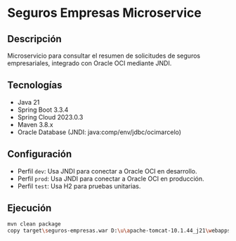 # Seguros Empresas Microservice

## Descripción
Microservicio para consultar el resumen de solicitudes de seguros empresariales, integrado con Oracle OCI mediante JNDI.

## Tecnologías
- Java 21
- Spring Boot 3.3.4
- Spring Cloud 2023.0.3
- Maven 3.8.x
- Oracle Database (JNDI: java:comp/env/jdbc/ocimarcelo)

## Configuración
- Perfil `dev`: Usa JNDI para conectar a Oracle OCI en desarrollo.
- Perfil `prod`: Usa JNDI para conectar a Oracle OCI en producción.
- Perfil `test`: Usa H2 para pruebas unitarias.

## Ejecución
```bash
mvn clean package
copy target\seguros-empresas.war D:\u\apache-tomcat-10.1.44_j21\webapps